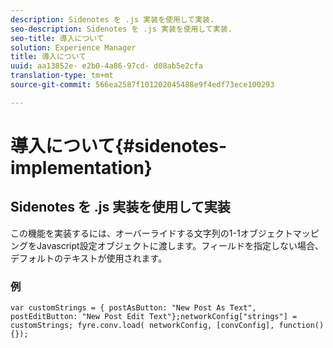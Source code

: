 ```yaml
---
description: Sidenotes を .js 実装を使用して実装.
seo-description: Sidenotes を .js 実装を使用して実装.
seo-title: 導入について
solution: Experience Manager
title: 導入について
uuid: aa13852e- e2b0-4a86-97cd- d08ab5e2cfa
translation-type: tm+mt
source-git-commit: 566ea2587f101202045488e9f4edf73ece100293

---
```



# 導入について{#sidenotes-implementation}

## Sidenotes を .js 実装を使用して実装

この機能を実装するには、オーバーライドする文字列の1-1オブジェクトマッピングをJavascript設定オブジェクトに渡します。フィールドを指定しない場合、デフォルトのテキストが使用されます。

### 例

```
var customStrings = { postAsButton: "New Post As Text", postEditButton: "New Post Edit Text"};networkConfig["strings"] = customStrings; fyre.conv.load( networkConfig, [convConfig], function(){});
```
